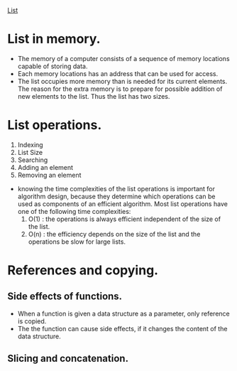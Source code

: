 [List](https://tira.mooc.fi/spring-2025/chap02/)
# List in memory.
- The memory of a computer consists of a sequence of memory locations capable of storing data.
- Each memory locations has an address that can be used for access.
- The list occupies more memory than is needed for its current elements. The reason for the extra memory is to prepare for possible addition of new elements to the list. Thus the list has two sizes.

# List operations.
1. Indexing
2. List Size
3. Searching
4. Adding an element
5. Removing an element
- knowing the time complexities of the list operations is important for algorithm design, because they determine which operations can be used as components of an efficient algorithm. Most list operations have one of the following time complexities:
    1. O(1) : the operations is always efficient independent of the size of the list.
    2. O(n) : the efficiency depends on the size of the list and the operations be slow for large lists.

# References and copying.
## Side effects of functions.
- When a function is given a data structure as a parameter, only reference is copied.
- The the function can cause side effects, if it changes the content of the data structure.
## Slicing and concatenation.

